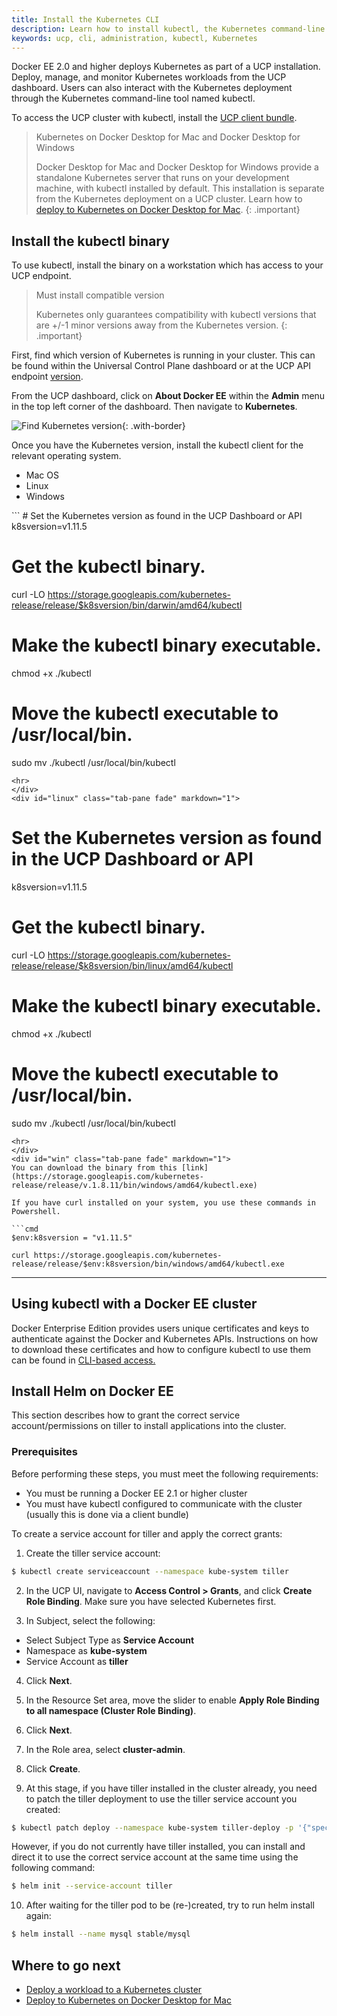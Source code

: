 ```yaml
---
title: Install the Kubernetes CLI
description: Learn how to install kubectl, the Kubernetes command-line tool, on Docker Universal Control Plane.
keywords: ucp, cli, administration, kubectl, Kubernetes
---
```


Docker EE 2.0 and higher deploys Kubernetes as part of a UCP installation.
Deploy, manage, and monitor Kubernetes workloads from the UCP dashboard. Users can
also interact with the Kubernetes deployment through the Kubernetes
command-line tool named kubectl.

To access the UCP cluster with kubectl, install the [UCP client bundle](cli.md).

> Kubernetes on Docker Desktop for Mac and Docker Desktop for Windows
>
> Docker Desktop for Mac and Docker Desktop for Windows provide a standalone Kubernetes server that
> runs on your development machine, with kubectl installed by default. This installation is
> separate from the Kubernetes deployment on a UCP cluster.
> Learn how to [deploy to Kubernetes on Docker Desktop for Mac](/docker-for-mac/kubernetes.md).
{: .important}

## Install the kubectl binary

To use kubectl, install the binary on a workstation which has access to your UCP endpoint.

> Must install compatible version
>
> Kubernetes only guarantees compatibility with kubectl versions that are +/-1 minor versions away from the Kubernetes version.
{: .important}

First, find which version of Kubernetes is running in your cluster. This can be found
within the Universal Control Plane dashboard or at the UCP API endpoint [version](/reference/ucp/3.2/api/).

From the UCP dashboard, click on **About Docker EE** within the **Admin** menu in the top left corner
 of the dashboard. Then navigate to **Kubernetes**.

 ![Find Kubernetes version](../images/kubernetes-version.png){: .with-border}

Once you have the Kubernetes version, install the kubectl client for the relevant
operating system.

<ul class="nav nav-tabs">
  <li class="active"><a data-toggle="tab" data-target="#mac">Mac OS</a></li>
  <li><a data-toggle="tab" data-target="#linux">Linux</a></li>
  <li><a data-toggle="tab" data-target="#win">Windows</a></li>
</ul>
<div class="tab-content">
<div id="mac" class="tab-pane fade in active" markdown="1">
```
# Set the Kubernetes version as found in the UCP Dashboard or API
k8sversion=v1.11.5

# Get the kubectl binary.
curl -LO https://storage.googleapis.com/kubernetes-release/release/$k8sversion/bin/darwin/amd64/kubectl

# Make the kubectl binary executable.
chmod +x ./kubectl

# Move the kubectl executable to /usr/local/bin.
sudo mv ./kubectl /usr/local/bin/kubectl
```
<hr>
</div>
<div id="linux" class="tab-pane fade" markdown="1">
```
# Set the Kubernetes version as found in the UCP Dashboard or API
k8sversion=v1.11.5

# Get the kubectl binary.
curl -LO https://storage.googleapis.com/kubernetes-release/release/$k8sversion/bin/linux/amd64/kubectl

# Make the kubectl binary executable.
chmod +x ./kubectl

# Move the kubectl executable to /usr/local/bin.
sudo mv ./kubectl /usr/local/bin/kubectl
```
<hr>
</div>
<div id="win" class="tab-pane fade" markdown="1">
You can download the binary from this [link](https://storage.googleapis.com/kubernetes-release/release/v.1.8.11/bin/windows/amd64/kubectl.exe)

If you have curl installed on your system, you use these commands in Powershell.

```cmd
$env:k8sversion = "v1.11.5"

curl https://storage.googleapis.com/kubernetes-release/release/$env:k8sversion/bin/windows/amd64/kubectl.exe
```
<hr>
</div>
</div>

## Using kubectl with a Docker EE cluster

Docker Enterprise Edition provides users unique certificates and keys to authenticate against
 the Docker and Kubernetes APIs. Instructions on how to download these certificates and how to
 configure kubectl to use them can be found in [CLI-based access.](cli.md#download-client-certificates)

## Install Helm on Docker EE

This section describes how to grant the correct service account/permissions on tiller to install applications into the cluster.

### Prerequisites
Before performing these steps, you must meet the following requirements:
- You must be running a Docker EE 2.1 or higher cluster
- You must have kubectl configured to communicate with the cluster (usually this is done via a client bundle)

To create a service account for tiller and apply the correct grants:

1. Create the tiller service account:

```bash
$ kubectl create serviceaccount --namespace kube-system tiller
```

2. In the UCP UI, navigate to **Access Control > Grants**, and click **Create Role Binding**. Make sure you have selected Kubernetes first.

3. In Subject, select the following:
- Select Subject Type as **Service Account**
- Namespace as **kube-system**
- Service Account as **tiller**

4. Click **Next**.

5. In the Resource Set area, move the slider to enable **Apply Role Binding to all namespace (Cluster Role Binding)**.

6. Click **Next**.

7. In the Role area, select **cluster-admin**.

8. Click **Create**.

9.  At this stage, if you have tiller installed in the cluster already, you need to patch the tiller deployment to use the tiller service account you created:

```bash
$ kubectl patch deploy --namespace kube-system tiller-deploy -p '{"spec":{"template":{"spec":{"serviceAccount":"tiller"}}}}'
```

However, if you do not currently have tiller installed, you can install and direct it to use the correct service account at the same time using the following command:

```bash
$ helm init --service-account tiller
```

10. After waiting for the tiller pod to be (re-)created, try to run helm install again:

```bash
$ helm install --name mysql stable/mysql
```

## Where to go next

- [Deploy a workload to a Kubernetes cluster](../kubernetes.md)
- [Deploy to Kubernetes on Docker Desktop for Mac](/docker-for-mac/kubernetes.md)
